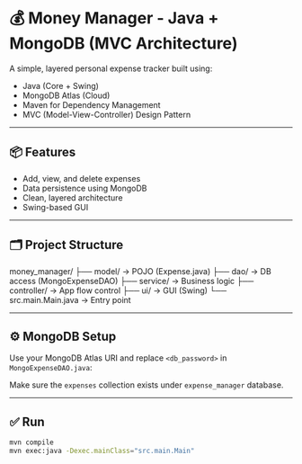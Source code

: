 # 💰 Money Manager - Java + MongoDB (MVC Architecture)

A simple, layered personal expense tracker built using:

- Java (Core + Swing)
- MongoDB Atlas (Cloud)
- Maven for Dependency Management
- MVC (Model-View-Controller) Design Pattern

---

## 📦 Features

- Add, view, and delete expenses
- Data persistence using MongoDB
- Clean, layered architecture
- Swing-based GUI

---

## 🗂 Project Structure

money_manager/
├── model/ → POJO (Expense.java)
├── dao/ → DB access (MongoExpenseDAO)
├── service/ → Business logic
├── controller/ → App flow control
├── ui/ → GUI (Swing)
└── src.main.Main.java → Entry point


---

## ⚙️ MongoDB Setup

Use your MongoDB Atlas URI and replace `<db_password>` in `MongoExpenseDAO.java`:


Make sure the `expenses` collection exists under `expense_manager` database.

---

## ✅ Run

```bash
mvn compile
mvn exec:java -Dexec.mainClass="src.main.Main"
